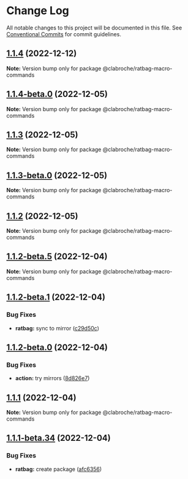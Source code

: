 # Change Log

All notable changes to this project will be documented in this file.
See [Conventional Commits](https://conventionalcommits.org) for commit guidelines.

## [1.1.4](https://github.com/clabroche/monorepo/compare/v1.1.4-beta.5...v1.1.4) (2022-12-12)

**Note:** Version bump only for package @clabroche/ratbag-macro-commands

## [1.1.4-beta.0](https://github.com/clabroche/monorepo/compare/v1.1.3...v1.1.4-beta.0) (2022-12-05)

**Note:** Version bump only for package @clabroche/ratbag-macro-commands

## [1.1.3](https://github.com/clabroche/monorepo/compare/v1.1.3-beta.0...v1.1.3) (2022-12-05)

**Note:** Version bump only for package @clabroche/ratbag-macro-commands

## [1.1.3-beta.0](https://github.com/clabroche/monorepo/compare/v1.1.2...v1.1.3-beta.0) (2022-12-05)

**Note:** Version bump only for package @clabroche/ratbag-macro-commands

## [1.1.2](https://github.com/clabroche/monorepo/compare/v1.1.2-beta.11...v1.1.2) (2022-12-05)

**Note:** Version bump only for package @clabroche/ratbag-macro-commands

## [1.1.2-beta.5](https://github.com/clabroche/monorepo/compare/v1.1.2-beta.4...v1.1.2-beta.5) (2022-12-04)

**Note:** Version bump only for package @clabroche/ratbag-macro-commands

## [1.1.2-beta.1](https://github.com/clabroche/monorepo/compare/v1.1.2-beta.0...v1.1.2-beta.1) (2022-12-04)

### Bug Fixes

* **ratbag:** sync to mirror ([c29d50c](https://github.com/clabroche/monorepo/commit/c29d50c5a4fc9be5a39dee9cad1a2768267a97e4))

## [1.1.2-beta.0](https://github.com/clabroche/monorepo/compare/v1.1.1...v1.1.2-beta.0) (2022-12-04)

### Bug Fixes

* **action:** try mirrors ([8d826e7](https://github.com/clabroche/monorepo/commit/8d826e74a9181637a3a28ce3ec332f7205183252))

## [1.1.1](https://github.com/clabroche/monorepo/compare/v1.1.1-beta.34...v1.1.1) (2022-12-04)

**Note:** Version bump only for package @clabroche/ratbag-macro-commands

## [1.1.1-beta.34](https://github.com/clabroche/monorepo/compare/v1.1.1-beta.33...v1.1.1-beta.34) (2022-12-04)

### Bug Fixes

* **ratbag:** create package ([afc6356](https://github.com/clabroche/monorepo/commit/afc6356747ead44a10980b8657cfb8ad9bd4e61b))
